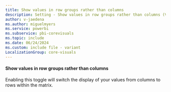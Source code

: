 ```yaml
---
title: Show values in row groups rather than columns
description: Setting - Show values in row groups rather than columns (Values, Options, Show values in row groups rather than columns)
author: v-jaedena
ms.author: miguelmyers
ms.service: powerbi
ms.subservice: pbi-corevisuals
ms.topic: include
ms.date: 06/24/2024
ms.custom: include file - variant
LocalizationGroup: core-visuals
---
```

#### Show values in row groups rather than columns

Enabling this toggle will switch the display of your values from columns to rows within the matrix.

